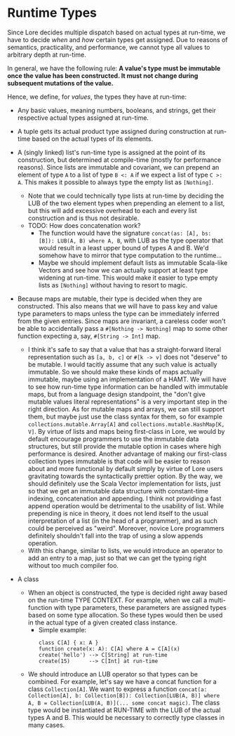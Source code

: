 # Runtime Types

Since Lore decides multiple dispatch based on actual types at run-time, we have to decide *when* and *how* certain types get assigned. Due to reasons of semantics, practicality, and performance, we cannot type all values to arbitrary depth at run-time.

In general, we have the following rule: **A value's type must be immutable once the value has been constructed. It must not change during subsequent mutations of the value.**

Hence, we define, for *values*, the types they have at run-time:

- Any basic values, meaning numbers, booleans, and strings, get their respective actual types assigned at run-time.

- A tuple gets its actual product type assigned during construction at run-time based on the actual types of its elements.

- A (singly linked) list's run-time type is assigned at the point of its construction, but determined at compile-time (mostly for performance reasons). Since lists are immutable and covariant, we can prepend an element of type `A` to a list of type `B <: A` if we expect a list of type `C >: A`. This makes it possible to always type the empty list as `[Nothing]`.
  - Note that we could technically type lists at run-time by deciding the LUB of the two element types when prepending an element to a list, but this will add excessive overhead to each and every list construction and is thus not desirable.  
  - TODO: How does concatenation work?
    - The function would have the signature `concat(as: [A], bs: [B]): LUB(A, B) where A, B`, with LUB as the type operator that would result in a least upper bound of types A and B. We'd somehow have to mirror that type computation to the runtime...  
    - Maybe we should implement default lists as immutable Scala-like Vectors and see how we can actually support at least type widening at run-time. This would make it easier to type empty lists as `[Nothing]` without having to resort to magic.
  
- Because maps are mutable, their type is decided when they are constructed. This also means that we will have to pass key and value type parameters to maps unless the type can be immediately inferred from the given entries. Since maps are invariant, a careless coder won't be able to accidentally pass a `#[Nothing -> Nothing]` map to some other function expecting a, say, `#[String -> Int]` map.
  - I think it's safe to say that a value that has a straight-forward literal representation such as `[a, b, c]` or `#[k -> v]` does not "deserve" to be mutable. I would tacitly assume that any such value is actually immutable. So we should make these kinds of maps actually immutable, maybe using an implementation of a HAMT. We will have to see how run-time type information can be handled with immutable maps, but from a language design standpoint, the "don't give mutable values literal representations" is a very important step in the right direction. As for mutable maps and arrays, we can still support them, but maybe just use the class syntax for them, so for example `collections.mutable.Array[A]` and `collections.mutable.HashMap[K, V]`. By virtue of lists and maps being first-class in Lore, we would by default encourage programmers to use the immutable data structures, but still provide the mutable option in cases where high performance is desired. Another advantage of making our first-class collection types immutable is that code will be easier to reason about and more functional by default simply by virtue of Lore users gravitating towards the syntactically prettier option. By the way, we should definitely use the Scala Vector implementation for lists, just so that we get an immutable data structure with constant-time indexing, concatenation and appending. I think not providing a fast append operation would be detrimental to the usability of list. While prepending is nice in theory, it does not lend itself to the usual interpretation of a list (in the head of a programmer), and as such could be perceived as "weird". Moreover, novice Lore programmers definitely shouldn't fall into the trap of using a slow appends operation.
  - With this change, similar to lists, we would introduce an operator to add an entry to a map, just so that we can get the typing right without too much compiler foo.
- A class
  - When an object is constructed, the type is decided right away based on the run-time TYPE CONTEXT. For example, when we call a multi-function with type parameters, these parameters are assigned types based on some type allocation. So these types would then be used in the actual type of a given created class instance.
    - Simple example:
      ```
      class C[A] { x: A }
      function create(x: A): C[A] where A = C[A](x)
      create('hello') --> C[String] at run-time
      create(15)      --> C[Int] at run-time
      ```
  -  We should introduce an LUB operator so that types can be combined. For example, let's say we have a concat function for a class `Collection[A]`. We want to express a function `concat(a: Collection[A], b: Collection[B]): Collection[LUB(A, B)] where A, B = Collection[LUB(A, B)](... some concat magic)`. The class type would be instantiated at RUN-TIME with the LUB of the actual types A and B. This would be necessary to correctly type classes in many cases.
